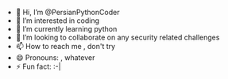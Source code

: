 - 👋 Hi, I’m @PersianPythonCoder
- 👀 I’m interested in coding
- 🌱 I’m currently learning python
- 💞️ I’m looking to collaborate on any security related challenges
- 📫 How to reach me , don't try
- 😄 Pronouns: , whatever
- ⚡ Fun fact: :-| 

<!---
PersianPythonCoder/PersianPythonCoder is a ✨ special ✨ repository because its `README.md` (this file) appears on your GitHub profile.
You can click the Preview link to take a look at your changes.
--->
